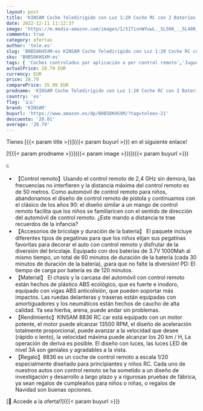 ```yaml
---
layout: post
title: 'KINSAM Coche Teledirigido con Luz 1:20 Coche RC con 2 Baterías 60Min Play 20km/H Acelerador Proporcional Completo Coches Teledirigidos Para Niños 6-16 Años Coche Radiocontrol Regalos Navidad Cumpleaño'
date: 2022-12-11 11:12:37
image: 'https://m.media-amazon.com/images/I/51TivnWYuwL._SL500_._SL400_.jpg'
comments: true
category: ofertas
author: 'tole.es'
slug: 'B0B58KH5XM-es KINSAM Coche Teledirigido con Luz 1:20 Coche RC con 2...'
sku: 'B0B58KH5XM-es'
tags: [ 'Coches controlados por aplicación o por control remoto','Juguetes','Juguetes y juegos','Radiocontrol','Vehículos controlados por aplicación y control remoto','kinsam','navidad','🇪🇸', ]
actualPrice: 28.79 EUR
currency: EUR
price: 28.79
comparePrice: 35.99 EUR
prodname: 'KINSAM Coche Teledirigido con Luz 1:20 Coche RC con 2 Baterías 60Min Play 20km/H Acelerador Proporcional Completo Coches Teledirigidos Para Niños 6-16 Años Coche Radiocontrol Regalos Navidad Cumpleaño'
country: 'es'
flag: '🇪🇸'
brand: 'KINSAM'
buyurl: 'https://www.amazon.es/dp/B0B58KH5XM/?tag=tolees-21'
descuento: '20.01'
average: '28.79'
---
```


Tienes [{{< param title >}}]({{< param buyurl >}}) en el siguiente enlace!

[![{{< param prodname >}}]({{< param image >}})]({{< param buyurl >}})

ℹ️:

- 【Control remoto】Usando el control remoto de 2,4 GHz sin demora, las frecuencias no interfieren y la distancia máxima del control remoto es de 50 metros. Como automóvil de control remoto para niños, abandonamos el diseño de control remoto de pistola y continuamos con el clásico de los años 90: el diseño similar a un mango de control remoto facilita que los niños se familiaricen con el sentido de dirección del automóvil de control remoto. ¿Este mando a distancia te trae recuerdos de la infancia?
- 【Accesorios de bricolaje y duración de la batería】 El paquete incluye diferentes tipos de pegatinas para que los niños elijan sus pegatinas favoritas para decorar el auto con control remoto y disfrutar de la diversión del bricolaje. Equipado con dos baterías de 3.7V 1000Mah al mismo tiempo, un total de 60 minutos de duración de la batería (cada 30 minutos de duración de la batería), ¡para que no falte la diversión! PD: El tiempo de carga por batería es de 120 minutos.
- 【Material】 El chasis y la carcasa del automóvil con control remoto están hechos de plástico ABS ecológico, que es fuerte e inodoro, equipado con vigas ABS anticolisión, que pueden soportar más impactos. Las ruedas delanteras y traseras están equipadas con amortiguadores y los neumáticos están hechos de caucho de alta calidad. Ya sea hierba, arena, puede andar sin problemas.
- 【Rendimiento】KINSAM 8836 RC car está equipado con un motor potente, el motor puede alcanzar 13500 RPM, el diseño de aceleración totalmente proporcional, puede avanzar a la velocidad que desee (rápido o lento), la velocidad máxima puede alcanzar los 20 km / H, La operación de deriva es posible. El diseño con luces, las luces LED de nivel 3A son geniales y agradables a la vista.
- 【Regalo】8836 es un coche de control remoto a escala 1/20 especialmente diseñado para principiantes y niños RC. Cada uno de nuestros autos con control remoto se ha sometido a un diseño de investigación y desarrollo a largo plazo y a rigurosas pruebas de fábrica, ya sean regalos de cumpleaños para niños o niñas, o regalos de Navidad son buenas opciones.

[🛒 Accede a la oferta!!]({{< param buyurl >}})
